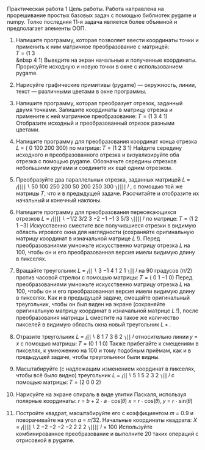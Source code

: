 Практическая работа 1
Цель работы. Работа направлена на прорешивание простых базовых задач с помощью библиотек pygame и numpy.
Толко последняя 11-я задача является более объямной и предполагает элементы ООП.

1. Напишите программу, которая позволяет ввести координаты точки и применить к ним матричное преобразование с матрицей:  
𝑇 = (1 3  
&nbsp 4 1)
Выведите на экран начальные и полученные координаты. Прорисуйте исходную и новую точки в окне с использованием pygame.

2. Нарисуйте графические примитивы (pygame) — окружность, линии, текст — различными цветами в окне программы.

3. Напишите программу, которая преобразует отрезок, заданный двумя точками. Запишите координаты в матрицу
отрезка и примените к ней матричное преобразование:
𝑇 = (1 3
4 1)
Отобразите исходный и преобразованный отрезок разными цветами.

4. Напишите программу для преобразования координат конца отрезка
𝐿 = ( 0 100
200 300)
по матрице:
𝑇 = (1 2
3 1)
Найдите середину исходного и преобразованного отрезка и визуализируйте оба отрезка с помощью pygame. Обозначьте середины отрезков небольшими кругами и соедините их ещё одним отрезком.

5. Преобразуйте два параллельных отрезка, заданных матрицей
𝐿 =
⎛⎜⎜⎜⎜
⎝
50 100
250 200
50 200
250 300
⎞⎟⎟⎟⎟
⎠
,
с помощью той же матрицы 𝑇, что и в предыдущей задаче. Рассчитайте и отобразите их начальный и конечный наклоны.

6. Напишите программу для преобразования пересекающихся отрезков
𝐿 =
⎛⎜⎜⎜⎜
⎝
−1/2 3/2
3 −2
−1 −1
3 5/3
⎞⎟⎟⎟⎟
⎠
по матрице:
𝑇 = (1 2
1 −3)
Искусственно сместите все получившиеся отрезки в видимую область игрового окна для наглядности (сохраняйте оригинальную матрицу координат в изначальной матрице 𝐿 !). Перед преобразованиями умножьте искусственно
матрицу отрезка 𝐿 на 100, чтобы он и его преобразованная версия имели видимую длину в пикселях.

7. Вращайте треугольник
𝐿 = ⎛⎜⎜
⎝
3 −1
4 1
2 1
⎞⎟⎟
⎠
на 90 градусов (𝜋/2) против часовой стрелки с помощью матрицы:
𝑇 = ( 0 1
−1 0)
Перед преобразованиями умножьте искусственно матрицу отрезка 𝐿 на 100, чтобы он и его преобразованная версия
имели видимую длину в пикселях. Как и в предыдущей задаче, смещайте оригинальный треугольник, чтобы он был
виден на экране (сохраняйте оригинальную матрицу координат в изначальной матрице 𝐿 !), после преобразования
матрицы 𝐿 сместите на такое же количество пикселей в видимую область окна новый треугольник 𝐿
∗
.

8. Отразите треугольник
𝐿 = ⎛⎜⎜
⎝
8 1
7 3
6 2
⎞⎟⎟
⎠
относительно линии 𝑦 = 𝑥 с помощью матрицы:
𝑇 = (0 1
1 0)
Также прибегайте к смещениям в пикселях, к умножению на 100 и тому подобным приёмам, как и в предыдущей
задаче, чтобы треугольники были видны.

9. Масштабируйте (с надлежащим изменением координат в пикселях, чтобы всё было видно) треугольник
𝐿 = ⎛⎜⎜
⎝
5 1
5 2
3 2
⎞⎟⎟
⎠
с помощью матрицы:
𝑇 = (2 0
0 2)

10. Нарисуйте на экране спираль в виде улитки Паскаля, используя полярные координаты:
𝑟 = 𝑏 + 2 ⋅ 𝑎 ⋅ cos(𝜃)
𝑥 = 𝑟 ⋅ cos(𝜃), 𝑦 = 𝑟 ⋅ sin(𝜃)

11. Постройте квадрат, масштабируйте его с коэффициентом 𝑚 = 0.9 и поворачивайте на угол 𝛼 = 𝜋/32. Начальные координаты квадрата:
𝑋 =
⎛⎜⎜⎜⎜
⎝
2 −2
−2 −2
−2 2
2 2
⎞⎟⎟⎟⎟
⎠
× 100
Используйте комбинированное преобразование и выполните 20 таких операций с отрисовкой в pygame.
